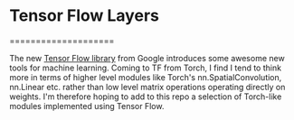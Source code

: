 # Tensor Flow Layers
====================

The new [Tensor Flow library](http://www.tensorflow.org/) from Google introduces some awesome new tools for machine learning. Coming to TF from Torch, I find I tend to think more in terms of higher level modules like Torch's nn.SpatialConvolution, nn.Linear etc. rather than low level matrix operations operating directly on weights. I'm therefore hoping to add to this repo a selection of Torch-like modules implemented using Tensor Flow.
